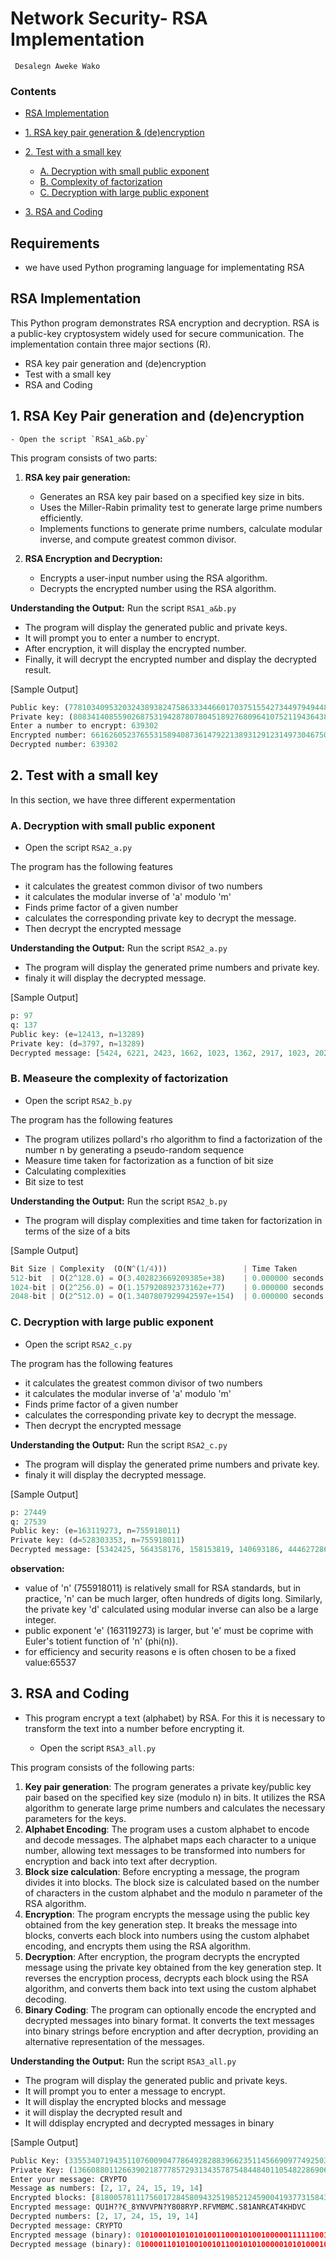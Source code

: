 
# Network Security- RSA Implementation


     Desalegn Aweke Wako

  

### Contents

- [RSA Implementation](#rsa-implementation)

- [1. RSA key pair generation & (de)encryption](#1-rsa-key-pair-generation-and-deencryption)
- [2. Test with a small key](#2-test-with-a-small-key)
  - [A. Decryption with small public exponent](#a-decryption-with-small-public-exponent)
  - [B. Complexity of factorization](#b-measeure-the-complexity-of-factorization)
  - [C. Decryption with large public exponent](#c-decryption-with-large-public-exponent)
- [3. RSA and Coding](#3-rsa-and-coding)



## Requirements
 - we have used Python programing language for implementating RSA

 ## RSA Implementation

This Python program demonstrates RSA encryption and decryption. RSA is a public-key cryptosystem widely used for secure communication. The implementation contain three major sections (R).
   - RSA key pair generation and (de)encryption
   - Test with a small key
   - RSA and Coding

 
## 1. RSA Key Pair generation and (de)encryption

    - Open the script `RSA1_a&b.py`
This program consists of two  parts:

1. **RSA key pair generation:** 
   - Generates an RSA key pair based on a specified key size in bits.
   - Uses the Miller-Rabin primality test to generate large prime numbers efficiently.
   - Implements functions to generate prime numbers, calculate modular inverse, and compute greatest common divisor.

2. **RSA Encryption and Decryption:**
   - Encrypts a user-input number using the RSA algorithm.
   - Decrypts the encrypted number using the RSA algorithm.

 **Understanding the Output:** Run the script `RSA1_a&b.py`
   - The program will display the generated public and private keys.
   - It will prompt you to enter a number to encrypt.
   - After encryption, it will display the encrypted number.
   - Finally, it will decrypt the encrypted number and display the decrypted result.

 [Sample Output]
  ```python
 Public key: (77810340953203243893824758633344660170375155427344979494480258225757004193287, 82382631190041907760777675041637581940328450745133202270974130105564442753243)
Private key: (80834140855902687531942878078045189276809641075211943643821665291106777407703, 82382631190041907760777675041637581940328450745133202270974130105564442753243)
Enter a number to encrypt: 639302
Encrypted number: 66162605237655315894087361479221389312912314973046750517434061353072097231619
Decrypted number: 639302
 ```

## 2. Test with a small key

In this section, we have three different expermentation

 ### A. Decryption with small public exponent

- Open the script `RSA2_a.py`

The program has the following features
  - it calculates the greatest common divisor of two numbers
  - it calculates the modular inverse of 'a' modulo 'm'
  - Finds prime factor of a given number
  - calculates the corresponding private key to decrypt the message.
  - Then decrypt the encrypted message


 **Understanding the Output:** Run the script `RSA2_a.py`
   - The program will display the generated prime numbers and private key.
   - finaly it will display the decrypted message.


[Sample Output]

```python
p: 97
q: 137
Public key: (e=12413, n=13289)
Private key: (d=3797, n=13289)
Decrypted message: [5424, 6221, 2423, 1662, 1023, 1362, 2917, 1023, 2028, 6215, 2427, 6210, 2121, 6229, 1714, 6215, 1828, 1762]
```


### B. Measeure the complexity of factorization

- Open the script `RSA2_b.py`

The program has the following features
  - The program utilizes pollard's rho algorithm to find a factorization of the number n by generating a pseudo-random sequence
  - Measure time taken for factorization as a function of bit size
  - Calculating complexities
  - Bit size to test


 **Understanding the Output:** Run the script `RSA2_b.py`
   - The program will display  complexities and time taken for factorization in terms of the size of a bits

[Sample Output]

```python
Bit Size | Complexity  (O(N^(1/4)))                 | Time Taken
512-bit  | O(2^128.0) = O(3.402823669209385e+38)    | 0.000000 seconds
1024-bit | O(2^256.0) = O(1.157920892373162e+77)    | 0.000000 seconds
2048-bit | O(2^512.0) = O(1.3407807929942597e+154)  | 0.000000 seconds
```

### C. Decryption with large public exponent

- Open the script `RSA2_c.py`

The program has the following features
  - it calculates the greatest common divisor of two numbers
  - it calculates the modular inverse of 'a' modulo 'm'
  - Finds prime factor of a given number
  - calculates the corresponding private key to decrypt the message.
  - Then decrypt the encrypted message


 **Understanding the Output:** Run the script `RSA2_c.py`
   - The program will display the generated prime numbers and private key.
   - finaly it will display the decrypted message.

[Sample Output]

```python
p: 27449
q: 27539
Public key: (e=163119273, n=755918011)
Private key: (d=528303353, n=755918011)
Decrypted message: [5342425, 564358176, 158153819, 140693186, 444627286, 515605488, 570912760, 444627286, 203238352, 743129578, 564968903, 594522526, 253138416, 681475929, 444752721, 743129578, 46261743, 539896832]
```
**observation:** 
- value of 'n' (755918011) is relatively small for RSA standards, but in practice, 'n' can be much larger, often hundreds of digits long. Similarly, the private key 'd' calculated using modular inverse can also be a large integer.
- public exponent 'e' (163119273) is larger,  but 'e' must be coprime with Euler's totient function of 'n' (phi(n)). 
- for efficiency and security reasons e is often chosen to be a fixed value:65537 

## 3. RSA and Coding
- This program encrypt a text (alphabet) by RSA. For this it is necessary to
transform the text into a number before encrypting it.

  - Open the script `RSA3_all.py`

This program consists of the following parts:
1. **Key pair generation**:
The program generates a private key/public key pair based on the specified key size (modulo n) in bits. It utilizes the RSA algorithm to generate large prime numbers and calculates the necessary parameters for the keys.
1. **Alphabet Encoding**:
The program uses a custom alphabet to encode and decode messages. The alphabet maps each character to a unique number, allowing text messages to be transformed into numbers for encryption and back into text after decryption.
1. **Block size calculation**:
Before encrypting a message, the program divides it into blocks. The block size is calculated based on the number of characters in the custom alphabet and the modulo n parameter of the RSA algorithm.
1. **Encryption**:
The program encrypts the message using the public key obtained from the key generation step. It breaks the message into blocks, converts each block into numbers using the custom alphabet encoding, and encrypts them using the RSA algorithm.
1. **Decryption**:
After encryption, the program decrypts the encrypted message using the private key obtained from the key generation step. It reverses the encryption process, decrypts each block using the RSA algorithm, and converts them back into text using the custom alphabet decoding.
1. **Binary Coding**:
The program can optionally encode the encrypted and decrypted messages into binary format. It converts the text messages into binary strings before encryption and after decryption, providing an alternative representation of the messages.

 **Understanding the Output:** Run the script `RSA3_all.py`
   - The program will display the generated public and private keys.
   - It will prompt you to enter a message to encrypt.
   - It will display the encrypted blocks and message
   - it will display the decrypted result  and 
   - It will ddisplay encrypted and decrypted messages in binary

[Sample Output]
```python
Public Key: (3355340719435110760090477864928288396623511456690977492503896531459708606941, 5101923890849165119379197522165371743416200691964339276350239007583979744553)
Private Key: (1366088011266390218777857293134357875484484011054822869061484077011872639481, 5101923890849165119379197522165371743416200691964339276350239007583979744553)
Enter your message: CRYPTO
Message as numbers: [2, 17, 24, 15, 19, 14]
Encrypted blocks: [818005781117560172845809432519852124590041937731584395959215777463731653642]
Encrypted message: QU1H??€_8YNVVPN?Y808RYP.RFVMBMC.S81ANR€AT4KHDVC
Decrypted numbers: [2, 17, 24, 15, 19, 14]
Decrypted message: CRYPTO
Encrypted message (binary): 010100010101010100110001010010000011111100111111111000101000001010101100010111110011100001011001010011100101011001010110010100000100111000111111010110010011100000110000001110000101001001011001010100000010111001010010010001100101011001001101010000100100110101000011001011100101001100111000001100010100000101001110010100101110001010000010101011000100000101010100001101000100101101001000010001000101011001000011
Decrypted message (binary): 010000110101001001011001010100000101010001001111
```
